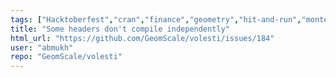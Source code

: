 ```yaml
---
tags: ["Hacktoberfest","cran","finance","geometry","hit-and-run","monte-carlo","polyhedral-computations","polytope","random-walk","sampling","scientific-computing","statistics","volume"]
title: "Some headers don't compile independently"
html_url: "https://github.com/GeomScale/volesti/issues/184"
user: "abmukh"
repo: "GeomScale/volesti"
---
```


